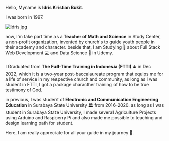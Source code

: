 
Hello, Myname is **Idris Kristian Bukit**. 

I was born in 1997.

![Idris jpg](https://github.com/Kristian-code45/My-Journey-/assets/63892837/449c578c-e7c0-4e37-9adb-a750dfccd465)

now, I'm take part time as a **Teacher of Math and Science** in Study Center, a non-profit organization, invented by church's to guide youth people in their academy and character. beside that, I am Studying :open_book: about Full Stack Web Development :computer: and Data Science :microscope: in Udemy. 

I Graduated from **The Full-Time Training in Indonesia (FTTI)** :church: in Dec 2022, which it is a two-year post-baccalaureate program that equips me for a life of service in my respective church and community, as long as I was student in FTTI, I got a package characther training of how to be true testimony of God. 

in previous, I was student of **Electronic and Communication Engineering Education** in Surabaya State University :classical_building: from 2016-2020. as long as I was student in Surabaya State University, I made several Agriculture Projects using Arduino and Raspberry Pi and also made me possible to teaching and design learning path for student.

Here, I am really appreciate for all your guide in my journey :ear_of_rice:.
